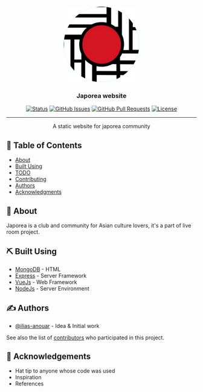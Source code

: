<p align="center">
  <a href="" rel="noopener">
 <img width=200px height=200px src="./img/japorea_1.png" alt="Project logo"></a>
</p>

<h3 align="center">Japorea website</h3>

<div align="center">

[![Status](https://img.shields.io/badge/status-active-success.svg)]()
[![GitHub Issues](https://img.shields.io/github/issues/kylelobo/The-Documentation-Compendium.svg)](https://github.com/kylelobo/The-Documentation-Compendium/issues)
[![GitHub Pull Requests](https://img.shields.io/github/issues-pr/kylelobo/The-Documentation-Compendium.svg)](https://github.com/kylelobo/The-Documentation-Compendium/pulls)
[![License](https://img.shields.io/badge/license-MIT-blue.svg)](/LICENSE)

</div>

---

<p align="center"> A static website for japorea community
    <br> 
</p>

## 📝 Table of Contents

- [About](#about)
- [Built Using](#built_using)
- [TODO](../TODO.md)
- [Contributing](../CONTRIBUTING.md)
- [Authors](#authors)
- [Acknowledgments](#acknowledgement)

## 🧐 About <a name = "about"></a>

Japorea is a club and community for Asian culture lovers, it's a part of live room project.

## ⛏️ Built Using <a name = "built_using"></a>

- [MongoDB](https://www.html.com) - HTML
- [Express](https://expressjs.com/) - Server Framework
- [VueJs](https://vuejs.org/) - Web Framework
- [NodeJs](https://nodejs.org/en/) - Server Environment

## ✍️ Authors <a name = "authors"></a>

- [@ilias-anouar](https://github.com/ilias-anouar) - Idea & Initial work

See also the list of [contributors](https://github.com/JAPOREA/JAPOREA.github.io/contributors) who participated in this project.

## 🎉 Acknowledgements <a name = "acknowledgement"></a>

- Hat tip to anyone whose code was used
- Inspiration
- References

